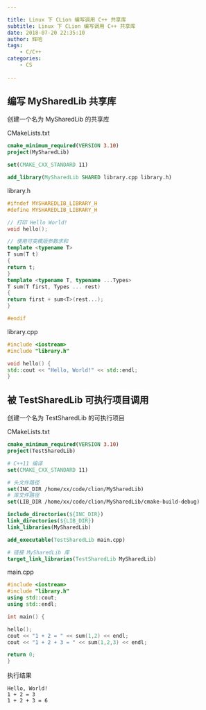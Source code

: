 ```yaml
---

title: Linux 下 CLion 编写调用 C++ 共享库
subtitle: Linux 下 CLion 编写调用 C++ 共享库
date: 2018-07-20 22:35:10
author: 辉哈
tags:
	- C/C++  
categories: 
	- CS
	
---
```


## 编写 MySharedLib 共享库

创建一个名为 MySharedLib 的共享库

CMakeLists.txt
```cmake
cmake_minimum_required(VERSION 3.10)
project(MySharedLib)

set(CMAKE_CXX_STANDARD 11)

add_library(MySharedLib SHARED library.cpp library.h)
```

<!-- more -->

library.h
```cpp
#ifndef MYSHAREDLIB_LIBRARY_H
#define MYSHAREDLIB_LIBRARY_H

// 打印 Hello World!
void hello();

// 使用可变模版参数求和
template <typename T>
T sum(T t)
{
return t;
}
template <typename T, typename ...Types>
T sum(T first, Types ... rest)
{
return first + sum<T>(rest...);
}

#endif
```

library.cpp
```cpp
#include <iostream>
#include "library.h"

void hello() {
std::cout << "Hello, World!" << std::endl;
}
```

## 被 TestSharedLib 可执行项目调用

创建一个名为 TestSharedLib 的可执行项目

CMakeLists.txt
```cmake
cmake_minimum_required(VERSION 3.10)
project(TestSharedLib)

# C++11 编译
set(CMAKE_CXX_STANDARD 11)

# 头文件路径
set(INC_DIR /home/xx/code/clion/MySharedLib)
# 库文件路径
set(LIB_DIR /home/xx/code/clion/MySharedLib/cmake-build-debug)

include_directories(${INC_DIR})
link_directories(${LIB_DIR})
link_libraries(MySharedLib)

add_executable(TestSharedLib main.cpp)

# 链接 MySharedLib 库
target_link_libraries(TestSharedLib MySharedLib)
```

main.cpp
```cpp
#include <iostream>
#include "library.h"
using std::cout;
using std::endl;

int main() {

hello();
cout << "1 + 2 = " << sum(1,2) << endl;
cout << "1 + 2 + 3 = " << sum(1,2,3) << endl;

return 0;
}
```

执行结果
```
Hello, World!
1 + 2 = 3
1 + 2 + 3 = 6
```